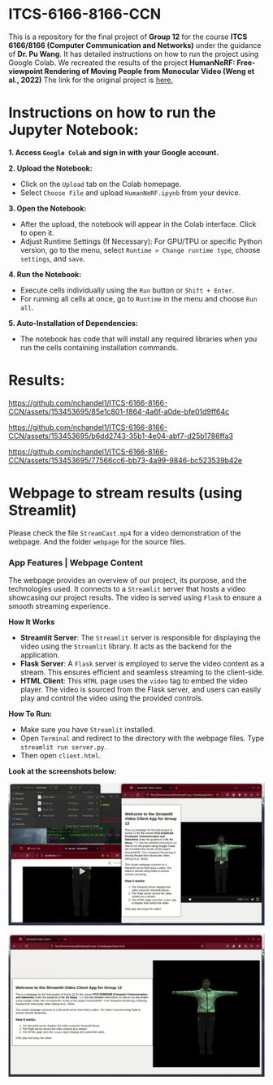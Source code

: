 # ITCS-6166-8166-CCN
This is a repository for the final project of **Group 12** for the course **ITCS 6166/8166 (Computer Communication and Networks)** under the guidance of **Dr. Pu Wang**. It has detailed instructions on how to run the project using Google Colab.
We recreated the results of the project **HumanNeRF: Free-viewpoint Rendering of Moving People from Monocular Video (Weng et al., 2022)**
The link for the original project is [here.](https://grail.cs.washington.edu/projects/humannerf/)

# Instructions on how to run the Jupyter Notebook:
**1. Access ```Google Colab``` and sign in with your Google account.**

**2. Upload the Notebook:**
  - Click on the ```Upload``` tab on the Colab homepage.
  - Select ```Choose File``` and upload ```HumanNeRF.ipynb``` from your device.

**3. Open the Notebook:**
  - After the upload, the notebook will appear in the Colab interface. Click to open it.
  - Adjust Runtime Settings (If Necessary): For GPU/TPU or specific Python version, go to the menu, select ```Runtime > Change runtime type```, choose ```settings```, and ```save```.

**4. Run the Notebook:**
  - Execute cells individually using the ```Run``` button or ```Shift + Enter```.
  - For running all cells at once, go to ```Runtime``` in the menu and choose ```Run all```.

**5. Auto-Installation of Dependencies:**
  - The notebook has code that will install any required libraries when you run the cells containing installation commands.


# Results:


https://github.com/nchandel1/ITCS-6166-8166-CCN/assets/153453695/85e1c801-f864-4a6f-a0de-bfe01d9ff64c



https://github.com/nchandel1/ITCS-6166-8166-CCN/assets/153453695/b6dd2743-35b1-4e04-abf7-d25b1786ffa3



https://github.com/nchandel1/ITCS-6166-8166-CCN/assets/153453695/77566cc6-bb73-4a99-9846-bc523539b42e



# Webpage to stream results (using Streamlit)

Please check the file ```StreamCast.mp4``` for a video demonstration of the webpage. And the folder ```webpage``` for the source files.
### App Features | Webpage Content

The webpage provides an overview of our project, its purpose, and the technologies used. It connects to a ```Streamlit``` server that hosts a video showcasing our project results. The video is served using ```Flask``` to ensure a smooth streaming experience.

**How It Works**
- **Streamlit Server**: The ```Streamlit``` server is responsible for displaying the video using the ```Streamlit``` library. It acts as the backend for the application.
- **Flask Server**: A ```Flask``` server is employed to serve the video content as a stream. This ensures efficient and seamless streaming to the client-side.
- **HTML Client**: This ```HTML``` page uses the ```video``` tag to embed the video player. The video is sourced from the Flask server, and users can easily play and control the video using the provided controls.

**How To Run:**
- Make sure you have ```Streamlit``` installed.
- Open ```Terminal``` and redirect to the directory with the webpage files. Type ```streamlit run server.py```.
- Then open ```client.html```.

**Look at the screenshots below:**

![alt text](https://github.com/nchandel1/ITCS-6166-8166-CCN/blob/main/Screenshot%201.png)



![alt text](https://github.com/nchandel1/ITCS-6166-8166-CCN/blob/main/Screenshot%202.png)


